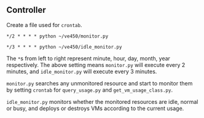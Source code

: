 ## ControllerCreate a file used for `crontab`. ```*/2 * * * * python ~/ve450/monitor.py``````*/3 * * * * python ~/ve450/idle_monitor.py```The `*`s from left to right represent minute, hour, day, month, year respectively. The above setting means `monitor.py` will execute every 2 minutes, and `idle_monitor.py` will execute every 3 minutes.```monitor.py``` searches any unmonitored resource and start to monitor them by setting `crontab` for `query_usage.py` and `get_vm_usage_class.py`.`idle_monitor.py` monitors whether the monitored resources are idle, normal or busy, and deploys or destroys VMs according to the current usage.
